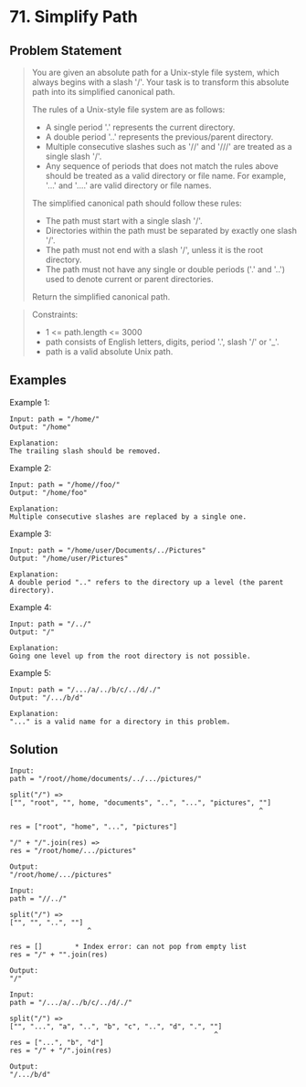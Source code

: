 # 71. Simplify Path

## Problem Statement

> You are given an absolute path for a Unix-style file system, which always begins with a slash '/'. Your task is to transform this absolute path into its simplified canonical path.
>
> The rules of a Unix-style file system are as follows:
>
> - A single period '.' represents the current directory.
> - A double period '..' represents the previous/parent directory.
> - Multiple consecutive slashes such as '//' and '///' are treated as a single slash '/'.
> - Any sequence of periods that does not match the rules above should be treated as a valid directory or file name. For example, '...' and '....' are valid directory or file names.
>
> The simplified canonical path should follow these rules:
>
> - The path must start with a single slash '/'.
> - Directories within the path must be separated by exactly one slash '/'.
> - The path must not end with a slash '/', unless it is the root directory.
> - The path must not have any single or double periods ('.' and '..') used to denote current or parent directories.
>
> Return the simplified canonical path.

> Constraints:
>
> - 1 <= path.length <= 3000
> - path consists of English letters, digits, period '.', slash '/' or '\_'.
> - path is a valid absolute Unix path.

## Examples

Example 1:

```
Input: path = "/home/"
Output: "/home"

Explanation:
The trailing slash should be removed.
```

Example 2:

```
Input: path = "/home//foo/"
Output: "/home/foo"

Explanation:
Multiple consecutive slashes are replaced by a single one.
```

Example 3:

```
Input: path = "/home/user/Documents/../Pictures"
Output: "/home/user/Pictures"

Explanation:
A double period ".." refers to the directory up a level (the parent directory).
```

Example 4:

```
Input: path = "/../"
Output: "/"

Explanation:
Going one level up from the root directory is not possible.
```

Example 5:

```
Input: path = "/.../a/../b/c/../d/./"
Output: "/.../b/d"

Explanation:
"..." is a valid name for a directory in this problem.
```

## Solution

```
Input:
path = "/root//home/documents/../.../pictures/"

split("/") =>
["", "root", "", home, "documents", "..", "...", "pictures", ""]
                                                             ^

res = ["root", "home", "...", "pictures"]

"/" + "/".join(res) =>
res = "/root/home/.../pictures"

Output:
"/root/home/.../pictures"
```

```
Input:
path = "//../"

split("/") =>
["", "", "..", ""]
                   ^

res = []        * Index error: can not pop from empty list
res = "/" + "".join(res)

Output:
"/"
```

```
Input:
path = "/.../a/../b/c/../d/./"

split("/") =>
["", "...", "a", "..", "b", "c", "..", "d", ".", ""]
                                                  ^
res = ["...", "b", "d"]
res = "/" + "/".join(res)

Output:
"/.../b/d"
```

